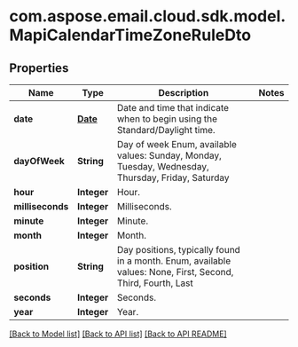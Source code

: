 
# com.aspose.email.cloud.sdk.model.MapiCalendarTimeZoneRuleDto

## Properties
Name | Type | Description | Notes
------------ | ------------- | ------------- | -------------
**date** | [**Date**](Date.md) | Date and time that indicate when to begin using the Standard/Daylight time.              | 
**dayOfWeek** | **String** | Day of week Enum, available values: Sunday, Monday, Tuesday, Wednesday, Thursday, Friday, Saturday | 
**hour** | **Integer** | Hour.              | 
**milliseconds** | **Integer** | Milliseconds.              | 
**minute** | **Integer** | Minute.              | 
**month** | **Integer** | Month.              | 
**position** | **String** | Day positions, typically found in a month. Enum, available values: None, First, Second, Third, Fourth, Last | 
**seconds** | **Integer** | Seconds.              | 
**year** | **Integer** | Year.              | 


[[Back to Model list]](README.md#documentation-for-models) [[Back to API list]](README.md#documentation-for-api-endpoints) [[Back to API README]](README.md)

